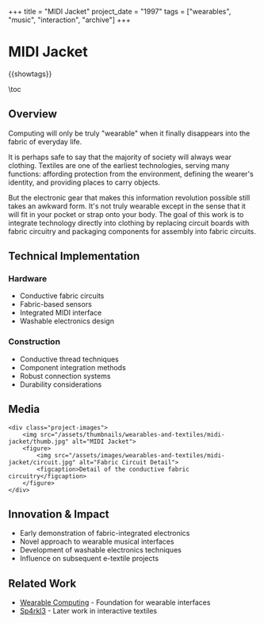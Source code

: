+++
title = "MIDI Jacket"
project_date = "1997"
tags = ["wearables", "music", "interaction", "archive"]
+++

# MIDI Jacket

{{showtags}}

\toc

## Overview

Computing will only be truly "wearable" when it finally disappears into the fabric of everyday life.

It is perhaps safe to say that the majority of society will always wear clothing. Textiles are one of the earliest technologies, serving many functions: affording protection from the environment, defining the wearer's identity, and providing places to carry objects.

But the electronic gear that makes this information revolution possible still takes an awkward form. It's not truly wearable except in the sense that it will fit in your pocket or strap onto your body. The goal of this work is to integrate technology directly into clothing by replacing circuit boards with fabric circuitry and packaging components for assembly into fabric circuits.

## Technical Implementation

### Hardware
* Conductive fabric circuits
* Fabric-based sensors
* Integrated MIDI interface
* Washable electronics design

### Construction
* Conductive thread techniques
* Component integration methods
* Robust connection systems
* Durability considerations

## Media

~~~
<div class="project-images">
    <img src="/assets/thumbnails/wearables-and-textiles/midi-jacket/thumb.jpg" alt="MIDI Jacket">
    <figure>
        <img src="/assets/images/wearables-and-textiles/midi-jacket/circuit.jpg" alt="Fabric Circuit Detail">
        <figcaption>Detail of the conductive fabric circuitry</figcaption>
    </figure>
</div>
~~~

## Innovation & Impact

* Early demonstration of fabric-integrated electronics
* Novel approach to wearable musical interfaces
* Development of washable electronics techniques
* Influence on subsequent e-textile projects

## Related Work

* [Wearable Computing](/projects/wearables-and-textiles/wearable-computing/) - Foundation for wearable interfaces
* [Sp4rkl3](/projects/wearables-and-textiles/sparkle/) - Later work in interactive textiles